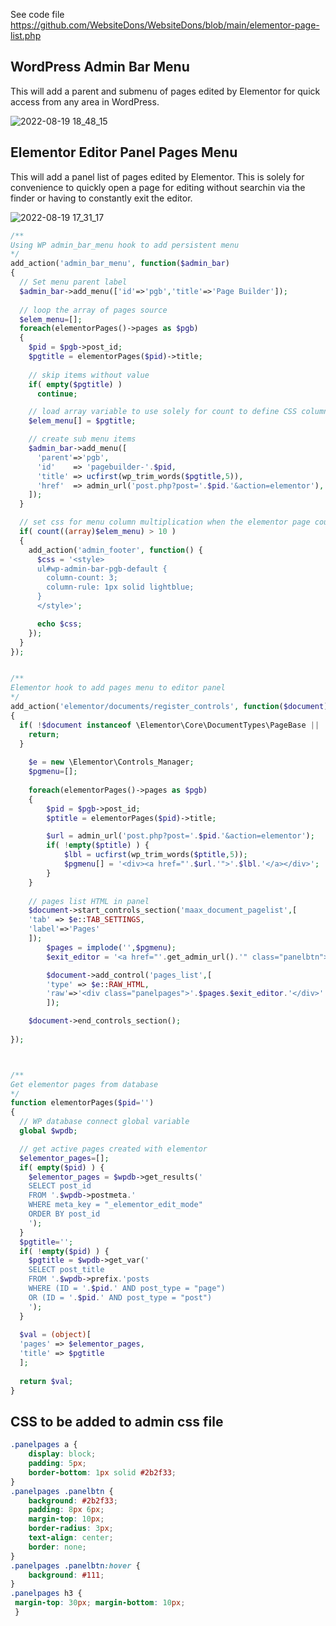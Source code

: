 See code file https://github.com/WebsiteDons/WebsiteDons/blob/main/elementor-page-list.php

## WordPress Admin Bar Menu

This will add a parent and submenu of pages edited by Elementor for quick access from any area in WordPress.

![2022-08-19 18_48_15](https://user-images.githubusercontent.com/42153624/185728051-f17fa858-17b3-4a76-93ee-b39b32a36e0b.jpg)

## Elementor Editor Panel Pages Menu

This will add a panel list of pages edited by Elementor. This is solely for convenience to quickly open a page for editing without searchin via the finder or having to constantly exit the editor.

![2022-08-19 17_31_17](https://user-images.githubusercontent.com/42153624/185728114-8267142c-b81f-4a54-83da-7cb2c3a08f7a.jpg)


```php
/**
Using WP admin_bar_menu hook to add persistent menu
*/
add_action('admin_bar_menu', function($admin_bar) 
{
  // Set menu parent label
  $admin_bar->add_menu(['id'=>'pgb','title'=>'Page Builder']);
  
  // loop the array of pages source
  $elem_menu=[];
  foreach(elementorPages()->pages as $pgb) 
  {
    $pid = $pgb->post_id;
    $pgtitle = elementorPages($pid)->title;
    
    // skip items without value
    if( empty($pgtitle) )
      continue;

    // load array variable to use solely for count to define CSS column alignment
    $elem_menu[] = $pgtitle;

    // create sub menu items
    $admin_bar->add_menu([
      'parent'=>'pgb',
      'id'    => 'pagebuilder-'.$pid,
      'title' => ucfirst(wp_trim_words($pgtitle,5)),
      'href'  => admin_url('post.php?post='.$pid.'&action=elementor'),
    ]);
  }

  // set css for menu column multiplication when the elementor page count exceeds 10
  if( count((array)$elem_menu) > 10 ) 
  {
    add_action('admin_footer', function() {
      $css = '<style>
      ul#wp-admin-bar-pgb-default {
        column-count: 3;
        column-rule: 1px solid lightblue;
      }
      </style>';

      echo $css;
    });
  }
});


/**
Elementor hook to add pages menu to editor panel
*/
add_action('elementor/documents/register_controls', function($document) 
{
  if( !$document instanceof \Elementor\Core\DocumentTypes\PageBase || !$document::get_property('has_elements') ) {
    return;
  }
  
	$e = new \Elementor\Controls_Manager;
	$pgmenu=[];
			
	foreach(elementorPages()->pages as $pgb) 
	{
		$pid = $pgb->post_id;
		$ptitle = elementorPages($pid)->title;

		$url = admin_url('post.php?post='.$pid.'&action=elementor');
		if( !empty($ptitle) ) {
			$lbl = ucfirst(wp_trim_words($ptitle,5));
			$pgmenu[] = '<div><a href="'.$url.'">'.$lbl.'</a></div>';
		}
	}
	
	// pages list HTML in panel
	$document->start_controls_section('maax_document_pagelist',[
	'tab' => $e::TAB_SETTINGS,
	'label'=>'Pages'
	]);
		$pages = implode('',$pgmenu);
		$exit_editor = '<a href="'.get_admin_url().'" class="panelbtn">Exit Pagebuilder</a>';

		$document->add_control('pages_list',[
		'type' => $e::RAW_HTML,
		'raw'=>'<div class="panelpages">'.$pages.$exit_editor.'</div>'
		]);

	$document->end_controls_section();
  
});



/**
Get elementor pages from database
*/
function elementorPages($pid='')
{
  // WP database connect global variable
  global $wpdb;

  // get active pages created with elementor
  $elementor_pages=[];
  if( empty($pid) ) {
    $elementor_pages = $wpdb->get_results('
    SELECT post_id
    FROM '.$wpdb->postmeta.'
    WHERE meta_key = "_elementor_edit_mode" 
    ORDER BY post_id
    ');
  }
  $pgtitle='';
  if( !empty($pid) ) {
    $pgtitle = $wpdb->get_var('
    SELECT post_title 
    FROM '.$wpdb->prefix.'posts 
    WHERE (ID = '.$pid.' AND post_type = "page")
    OR (ID = '.$pid.' AND post_type = "post")
    ');
  }
  
  $val = (object)[
  'pages' => $elementor_pages,
  'title' => $pgtitle
  ];
  
  return $val;
}
```
## CSS to be added to admin css file

```css
.panelpages a {
	display: block; 
	padding: 5px; 
	border-bottom: 1px solid #2b2f33;
}
.panelpages .panelbtn {
	background: #2b2f33; 
	padding: 8px 6px; 
	margin-top: 10px; 
	border-radius: 3px; 
	text-align: center;
	border: none;
}
.panelpages .panelbtn:hover {
	background: #111;
}
.panelpages h3 {
 margin-top: 30px; margin-bottom: 10px;
 }
```
